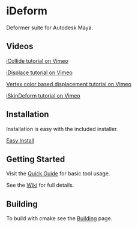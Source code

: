# iDeform
Deformer suite for Autodesk Maya.

## Videos
[iCollide tutorial on Vimeo](https://vimeo.com/55876041)

[iDisplace tutorial on Vimeo](https://vimeo.com/55511098)

[Vertex color based displacement tutorial on Vimeo](https://vimeo.com/157510194)

[iSkinDeform tutorial on Vimeo](https://vimeo.com/55880201)

## Installation
Installation is easy with the included installer.

[Easy Install](https://github.com/IngoClemens/iDeform/wiki/Installation)

## Getting Started
Visit the [Quick Guide](https://github.com/IngoClemens/iDeform/wiki/Quick-Guide) for basic tool usage.

See the [Wiki](https://github.com/IngoClemens/iDeform/wiki) for full details.

## Building
To build with cmake see the [Building](https://github.com/IngoClemens/iDeform/wiki/Building) page.
